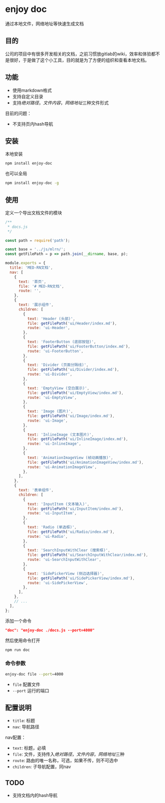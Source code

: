 # enjoy doc

通过本地文件，网络地址等快速生成文档

## 目的

公司的项目中有很多开发相关的文档，之前习惯放gitlab的wiki，效率和体验都不是很好，于是做了这个小工具，目的就是为了方便的组织和查看本地文档。

## 功能

- 使用markdown格式
- 支持自定义目录
- 支持*绝对路径*，*文件内容*，*网络地址*三种文件形式

目前的问题：

- 不支持页内hash导航

## 安装

本地安装

```bash
npm install enjoy-doc
```

也可以全局

```bash
npm install enjoy-doc -g
```

## 使用

定义一个导出文档文件的模块

```javascript
/**
 * docs.js
 */

const path = require('path');

const base = '../js/mlrn/';
const getFilePath = p => path.join(__dirname, base, p);

module.exports = {
  title: 'MED-RN文档',
  nav: [
    {
      text: '首页',
      file: '# MED-RN文档',
      route: '',
    },
    {
      text: '展示组件',
      children: [
        {
          text: 'Header (头部)',
          file: getFilePath('ui/Header/index.md'),
          route: 'ui-Header',
        },
        {
          text: 'FooterButton (底部按钮)',
          file: getFilePath('ui/FooterButton/index.md'),
          route: 'ui-FooterButton',
        },
        {
          text: 'Divider (页面分隔线)',
          file: getFilePath('ui/Divider/index.md'),
          route: 'ui-Divider',
        },
        {
          text: 'EmptyView (空白展示)',
          file: getFilePath('ui/EmptyView/index.md'),
          route: 'ui-EmptyView',
        },
        {
          text: 'Image (图片)',
          file: getFilePath('ui/Image/index.md'),
          route: 'ui-Image',
        },
        {
          text: 'InlineImage (文本图片)',
          file: getFilePath('ui/InlineImage/index.md'),
          route: 'ui-InlineImage',
        },
        {
          text: 'AnimationImageView (帧动画播放)',
          file: getFilePath('ui/AnimationImageView/index.md'),
          route: 'ui-AnimationImageView',
        },
      ],
    },
    {
      text: '表单组件',
      children: [
        {
          text: 'InputItem (文本输入)',
          file: getFilePath('ui/InputItem/index.md'),
          route: 'ui-InputItem',
        },
        {
          text: 'Radio (单选框)',
          file: getFilePath('ui/Radio/index.md'),
          route: 'ui-Radio',
        },
        {
          text: 'SearchInputWithClear (搜索框)',
          file: getFilePath('ui/SearchInputWithClear/index.md'),
          route: 'ui-SearchInputWithClear',
        },
        {
          text: 'SidePickerView (侧边选择器)',
          file: getFilePath('ui/SidePickerView/index.md'),
          route: 'ui-SidePickerView',
        },
      ],
    },
    // ...
  ],
};

```

添加一个命令

```json
"doc": "enjoy-doc ./docs.js --port=4000"
```

然后使用命令打开

```bash
npm run doc
```

### 命令参数

```bash
enjoy-doc file --port=4000
```

- `file` 配置文件
- `--port` 运行的端口

## 配置说明

- `title`: 标题
- `nav`: 导航路径

nav配置：

- `text`: 标题，必填
- `file`: 文件，支持传入*绝对路径*，*文件内容*，*网络地址*三种
- `route`: 路由的唯一名称，可选，如果不传，则不可选中
- `children`: 子导航配置，同nav

## TODO

- 支持文档内的hash导航
